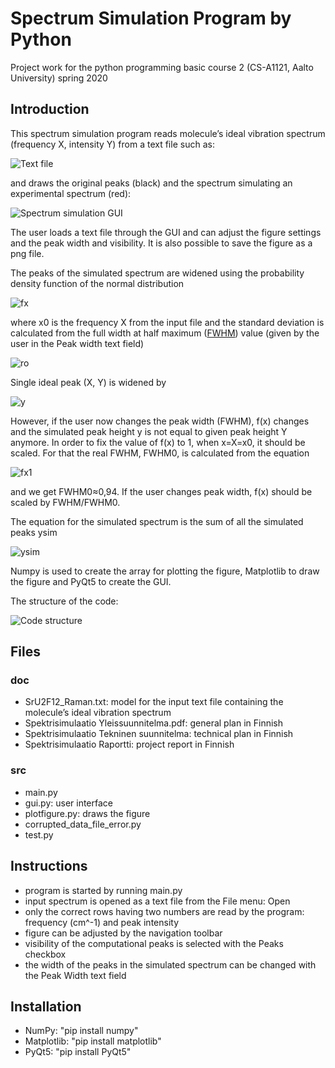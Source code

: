 # Spectrum Simulation Program by Python

Project work for the python programming basic course 2 (CS-A1121, Aalto University) spring 2020

## Introduction

This spectrum simulation program reads molecule’s ideal vibration spectrum (frequency X, intensity Y) from a text file such as:

![Text file](https://github.com/Katijoz/spectrum-simulation-python/blob/master/images/text%20file%20example.png)

and draws the original peaks (black) and the spectrum simulating an experimental spectrum (red):

![Spectrum simulation GUI](https://github.com/Katijoz/spectrum-simulation-python/blob/master/images/spectrum%20simulation%20program.png)

The user loads a text file through the GUI and can adjust the figure settings and the peak width and visibility. It is also possible to save the figure as a png file. 

The peaks of the simulated spectrum are widened using the probability density function of the normal distribution

![fx](https://github.com/Katijoz/spectrum-simulation-python/blob/master/images/fx.png)

where x0 is the frequency X from the input file and the standard deviation is calculated from the full width at half maximum ([FWHM](https://en.wikipedia.org/wiki/Full_width_at_half_maximum)) value (given by the user in the Peak width text field)

![ro](https://github.com/Katijoz/spectrum-simulation-python/blob/master/images/ro.png)

Single ideal peak (X, Y) is widened by

![y](https://github.com/Katijoz/spectrum-simulation-python/blob/master/images/y.png)

However, if the user now changes the peak width (FWHM), f(x) changes and the simulated peak height y is not equal to given peak height Y anymore. In order to fix the value of f(x) to 1, when x=X=x0, it should be scaled. For that the real FWHM, FWHM0, is calculated from the equation

![fx1](https://github.com/Katijoz/spectrum-simulation-python/blob/master/images/fx1.png)

and we get FWHM0≈0,94. If the user changes peak width, f(x) should be scaled by FWHM/FWHM0. 

The equation for the simulated spectrum is the sum of all the simulated peaks ysim

![ysim](https://github.com/Katijoz/spectrum-simulation-python/blob/master/images/ysim.png)

Numpy is used to create the array for plotting the figure, Matplotlib to draw the figure and PyQt5 to create the GUI. 

The structure of the code: 

![Code structure](https://github.com/Katijoz/spectrum-simulation-python/blob/master/images/code%20structure.png)

## Files

### doc
- SrU2F12_Raman.txt: model for the input text file containing the molecule’s ideal vibration spectrum
- Spektrisimulaatio Yleissuunnitelma.pdf: general plan in Finnish
- Spektrisimulaatio Tekninen suunnitelma: technical plan in Finnish
- Spektrisimulaatio Raportti: project report in Finnish

### src
- main.py
- gui.py: user interface
- plotfigure.py: draws the figure
- corrupted_data_file_error.py
- test.py

## Instructions
- program is started by running main.py
- input spectrum is opened as a text file from the File menu: Open
- only the correct rows having two numbers are read by the program: frequency (cm^-1) and peak intensity 
- figure can be adjusted by the navigation toolbar
- visibility of the computational peaks is selected with the Peaks checkbox 
- the width of the peaks in the simulated spectrum can be changed with the Peak Width text field

## Installation
- NumPy: "pip install numpy"
- Matplotlib: "pip install matplotlib"
- PyQt5: "pip install PyQt5"
